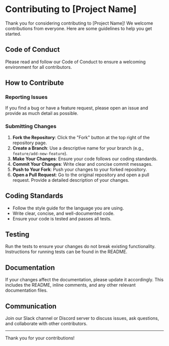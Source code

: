 # Contributing to [Project Name]

Thank you for considering contributing to [Project Name]! We welcome contributions from everyone. Here are some guidelines to help you get started.

## Code of Conduct

Please read and follow our Code of Conduct to ensure a welcoming environment for all contributors.

## How to Contribute

### Reporting Issues

If you find a bug or have a feature request, please open an issue and provide as much detail as possible.

### Submitting Changes

1. **Fork the Repository**: Click the "Fork" button at the top right of the repository page.
2. **Create a Branch**: Use a descriptive name for your branch (e.g., `feature/add-new-feature`).
3. **Make Your Changes**: Ensure your code follows our coding standards.
4. **Commit Your Changes**: Write clear and concise commit messages.
5. **Push to Your Fork**: Push your changes to your forked repository.
6. **Open a Pull Request**: Go to the original repository and open a pull request. Provide a detailed description of your changes.

## Coding Standards

- Follow the style guide for the language you are using.
- Write clear, concise, and well-documented code.
- Ensure your code is tested and passes all tests.

## Testing

Run the tests to ensure your changes do not break existing functionality. Instructions for running tests can be found in the README.

## Documentation

If your changes affect the documentation, please update it accordingly. This includes the README, inline comments, and any other relevant documentation files.

## Communication

Join our Slack channel or Discord server to discuss issues, ask questions, and collaborate with other contributors.

---

Thank you for your contributions!

```
